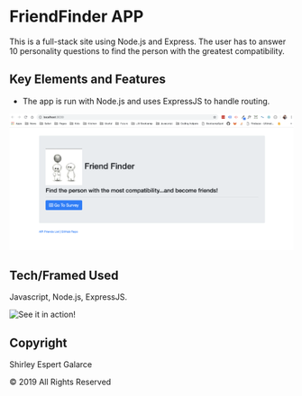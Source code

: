 # FriendFinder APP

This is a full-stack site using Node.js and Express. The user has to answer 10 personality questions to find the person with the greatest compatibility.

## Key Elements and Features

- The app is run with Node.js and uses ExpressJS to handle routing.

![Home Page](https://github.com/sespert/FriendFinder/blob/master/app/images/Home.png)

## Tech/Framed Used

Javascript, Node.js, ExpressJS.

![See it in action!]()

## Copyright

Shirley Espert Galarce

© 2019 All Rights Reserved

